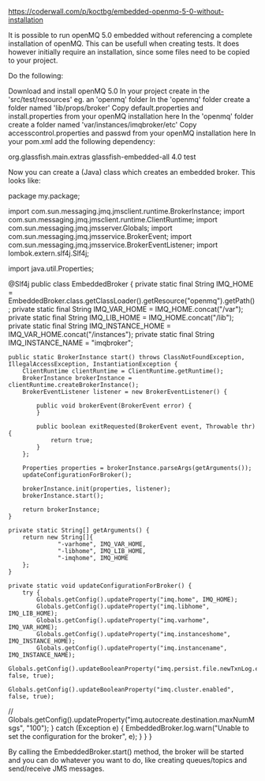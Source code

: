 https://coderwall.com/p/koctbg/embedded-openmq-5-0-without-installation


It is possible to run openMQ 5.0 embedded without referencing a complete installation of openMQ. This can be usefull when creating tests. It does however initially require an installation, since some files need to be copied to your project.

Do the following:

Download and install openMQ 5.0
In your project create in the 'src/test/resources' eg. an 'openmq' folder
In the 'openmq' folder create a folder named 'lib/props/broker'
Copy default.properties and install.properties from your openMQ installation here
In the 'openmq' folder create a folder named 'var/instances/imqbroker/etc'
Copy accesscontrol.properties and passwd from your openMQ installation here
In your pom.xml add the following dependency:

<dependency>
    <groupId>org.glassfish.main.extras</groupId>
    <artifactId>glassfish-embedded-all</artifactId>
    <version>4.0</version>
    <scope>test</scope>
</dependency>

Now you can create a (Java) class which creates an embedded broker. This looks like:

package my.package;

import com.sun.messaging.jmq.jmsclient.runtime.BrokerInstance;
import com.sun.messaging.jmq.jmsclient.runtime.ClientRuntime;
import com.sun.messaging.jmq.jmsserver.Globals;
import com.sun.messaging.jmq.jmsservice.BrokerEvent;
import com.sun.messaging.jmq.jmsservice.BrokerEventListener;
import lombok.extern.slf4j.Slf4j;

import java.util.Properties;

@Slf4j
public class EmbeddedBroker {
    private static final String IMQ_HOME = EmbeddedBroker.class.getClassLoader().getResource("openmq").getPath();
    private static final String IMQ_VAR_HOME = IMQ_HOME.concat("/var");
    private static final String IMQ_LIB_HOME = IMQ_HOME.concat("/lib");
    private static final String IMQ_INSTANCE_HOME = IMQ_VAR_HOME.concat("/instances");
    private static final String IMQ_INSTANCE_NAME = "imqbroker";

    public static BrokerInstance start() throws ClassNotFoundException, IllegalAccessException, InstantiationException {
        ClientRuntime clientRuntime = ClientRuntime.getRuntime();
        BrokerInstance brokerInstance = clientRuntime.createBrokerInstance();
        BrokerEventListener listener = new BrokerEventListener() {

            public void brokerEvent(BrokerEvent error) {
            }

            public boolean exitRequested(BrokerEvent event, Throwable thr) {
                return true;
            }
        };

        Properties properties = brokerInstance.parseArgs(getArguments());
        updateConfigurationForBroker();

        brokerInstance.init(properties, listener);
        brokerInstance.start();

        return brokerInstance;
    }

    private static String[] getArguments() {
        return new String[]{
                  "-varhome", IMQ_VAR_HOME,
                  "-libhome", IMQ_LIB_HOME,
                  "-imqhome", IMQ_HOME
        };
    }

    private static void updateConfigurationForBroker() {
        try {
            Globals.getConfig().updateProperty("imq.home", IMQ_HOME);
            Globals.getConfig().updateProperty("imq.libhome", IMQ_LIB_HOME);
            Globals.getConfig().updateProperty("imq.varhome", IMQ_VAR_HOME);
            Globals.getConfig().updateProperty("imq.instanceshome", IMQ_INSTANCE_HOME);
            Globals.getConfig().updateProperty("imq.instancename", IMQ_INSTANCE_NAME);
            Globals.getConfig().updateBooleanProperty("imq.persist.file.newTxnLog.enabled", false, true);
            Globals.getConfig().updateBooleanProperty("imq.cluster.enabled", false, true);
//          Globals.getConfig().updateProperty("imq.autocreate.destination.maxNumMsgs", "100");
        } catch (Exception e) {
            EmbeddedBroker.log.warn("Unable to set the configuration for the broker", e);
        }
    }
}

By calling the EmbeddedBroker.start() method, the broker will be started and you can do whatever you want to do, like creating queues/topics and send/receive JMS messages.